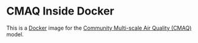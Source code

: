 CMAQ Inside Docker
==================

This is a [Docker](https://www.docker.com) image for the [Community Multi-scale Air Quality (CMAQ)](https://www.cmascenter.org/cmaq/) model.

